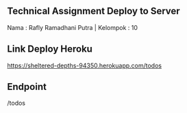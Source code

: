 ## Technical Assignment Deploy to Server
Nama : Rafly Ramadhani Putra |
Kelompok : 10


## Link Deploy Heroku
https://sheltered-depths-94350.herokuapp.com/todos

## Endpoint
/todos
